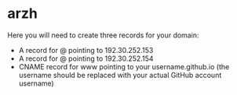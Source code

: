 # arzh

Here you will need to create three records for your domain: 

- A record for @ pointing to 192.30.252.153
- A record for @ pointing to 192.30.252.154
- CNAME record for www pointing to your username.github.io (the username should be replaced with your actual GitHub account username)
